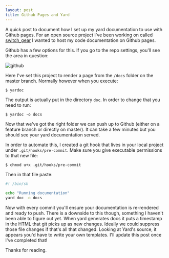 ```yaml
---
layout: post
title: Github Pages and Yard
---
```


A quick post to document how I set up my yard documentation to use with Github pages.  For an open source project I've been working on called [switch_gear](https://github.com/allcentury/switch_gear) I wanted to host my code documentation on Github pages.

Github has a few options for this.  If you go to the repo settings, you'll see the area in question:

![github](https://s30.postimg.org/fk8fyl6k1/Screen_Shot_2017-05-25_at_3.08.22_PM.png)

Here I've set this project to render a page from the `/docs` folder on the master branch.  Normally however when you execute:

```shell
$ yardoc
```

The output is actually put in the directory `doc`.  In order to change that you need to run:

```shell
$ yardoc -o docs
```

Now that we've got the right folder we can push up to Github (either on a feature branch or directly on master).  It can take a few minutes but you should see your yard documentation served.

In order to automate this, I created a git hook that lives in your local project under `.git/hooks/pre-commit`. Make sure you give executable permissions to that new file:

```sh
$ chmod u+x .git/hooks/pre-commit
```

Then in that file paste:

```sh
#! /bin/sh

echo "Running documentation"
yard doc -o docs
```

Now with every commit you'll ensure your documentation is re-rendered and ready to push.  There is a downside to this though, something I haven't been able to figure out yet.  When yard generates docs it puts a timestamp in the HTML that git picks up as new changes.  Ideally we could suppress those file changes if that's all that changed.  Looking at Yard's source, it appears you'd have to write your own templates.  I'll update this post once I've completed that!

Thanks for reading.
